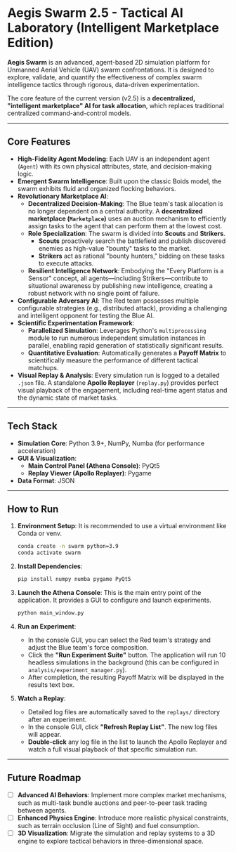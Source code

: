 # Aegis Swarm 2.5 - Tactical AI Laboratory (Intelligent Marketplace Edition)

**Aegis Swarm** is an advanced, agent-based 2D simulation platform for Unmanned Aerial Vehicle (UAV) swarm confrontations. It is designed to explore, validate, and quantify the effectiveness of complex swarm intelligence tactics through rigorous, data-driven experimentation.

The core feature of the current version (v2.5) is a **decentralized, "intelligent marketplace" AI for task allocation**, which replaces traditional centralized command-and-control models.

---

## Core Features

- **High-Fidelity Agent Modeling**: Each UAV is an independent agent (`Agent`) with its own physical attributes, state, and decision-making logic.
- **Emergent Swarm Intelligence**: Built upon the classic Boids model, the swarm exhibits fluid and organized flocking behaviors.
- **Revolutionary Marketplace AI**:
  - **Decentralized Decision-Making**: The Blue team's task allocation is no longer dependent on a central authority. A **decentralized marketplace (`Marketplace`)** uses an auction mechanism to efficiently assign tasks to the agent that can perform them at the lowest cost.
  - **Role Specialization**: The swarm is divided into **Scouts** and **Strikers**.
    - **Scouts** proactively search the battlefield and publish discovered enemies as high-value "bounty" tasks to the market.
    - **Strikers** act as rational "bounty hunters," bidding on these tasks to execute attacks.
  - **Resilient Intelligence Network**: Embodying the "Every Platform is a Sensor" concept, all agents—including Strikers—contribute to situational awareness by publishing new intelligence, creating a robust network with no single point of failure.
- **Configurable Adversary AI**: The Red team possesses multiple configurable strategies (e.g., distributed attack), providing a challenging and intelligent opponent for testing the Blue AI.
- **Scientific Experimentation Framework**:
  - **Parallelized Simulation**: Leverages Python's `multiprocessing` module to run numerous independent simulation instances in parallel, enabling rapid generation of statistically significant results.
  - **Quantitative Evaluation**: Automatically generates a **Payoff Matrix** to scientifically measure the performance of different tactical matchups.
- **Visual Replay & Analysis**: Every simulation run is logged to a detailed `.json` file. A standalone **Apollo Replayer** (`replay.py`) provides perfect visual playback of the engagement, including real-time agent status and the dynamic state of market tasks.

---

## Tech Stack

- **Simulation Core**: Python 3.9+, NumPy, Numba (for performance acceleration)
- **GUI & Visualization**:
  - **Main Control Panel (Athena Console)**: PyQt5
  - **Replay Viewer (Apollo Replayer)**: Pygame
- **Data Format**: JSON

---

## How to Run

1.  **Environment Setup**:
    It is recommended to use a virtual environment like Conda or venv.
    ```bash
    conda create -n swarm python=3.9
    conda activate swarm
    ```

2.  **Install Dependencies**:
    ```bash
    pip install numpy numba pygame PyQt5
    ```

3.  **Launch the Athena Console**:
    This is the main entry point of the application. It provides a GUI to configure and launch experiments.
    ```bash
    python main_window.py
    ```

4.  **Run an Experiment**:
    - In the console GUI, you can select the Red team's strategy and adjust the Blue team's force composition.
    - Click the **"Run Experiment Suite"** button. The application will run 10 headless simulations in the background (this can be configured in `analysis/experiment_manager.py`).
    - After completion, the resulting Payoff Matrix will be displayed in the results text box.

5.  **Watch a Replay**:
    - Detailed log files are automatically saved to the `replays/` directory after an experiment.
    - In the console GUI, click **"Refresh Replay List"**. The new log files will appear.
    - **Double-click** any log file in the list to launch the Apollo Replayer and watch a full visual playback of that specific simulation run.

---

## Future Roadmap

- [ ] **Advanced AI Behaviors**: Implement more complex market mechanisms, such as multi-task bundle auctions and peer-to-peer task trading between agents.
- [ ] **Enhanced Physics Engine**: Introduce more realistic physical constraints, such as terrain occlusion (Line of Sight) and fuel consumption.
- [ ] **3D Visualization**: Migrate the simulation and replay systems to a 3D engine to explore tactical behaviors in three-dimensional space.